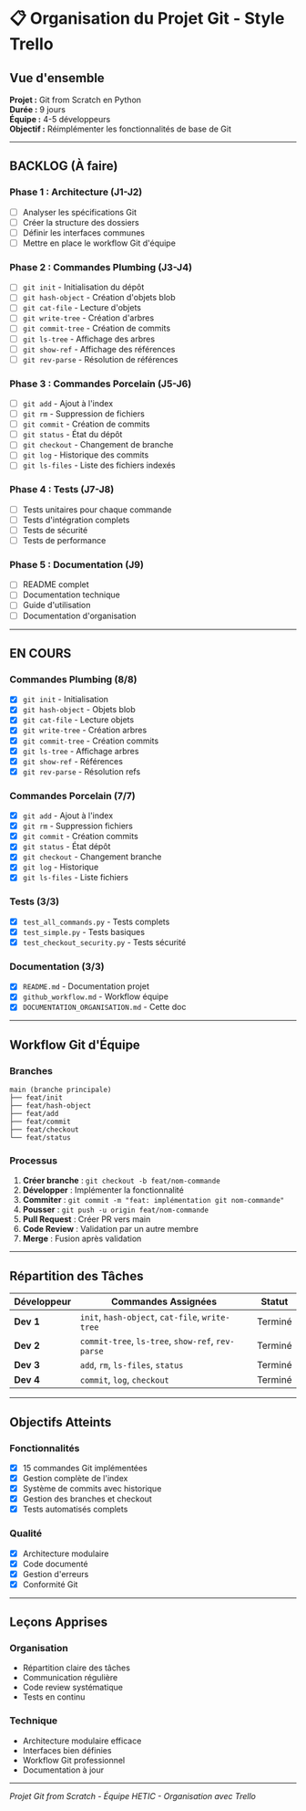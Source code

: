 # 📋 Organisation du Projet Git - Style Trello

##  Vue d'ensemble
**Projet :** Git from Scratch en Python  
**Durée :** 9 jours  
**Équipe :** 4-5 développeurs  
**Objectif :** Réimplémenter les fonctionnalités de base de Git

---

##  BACKLOG (À faire)

###  **Phase 1 : Architecture (J1-J2)**
- [ ] Analyser les spécifications Git
- [ ] Créer la structure des dossiers
- [ ] Définir les interfaces communes
- [ ] Mettre en place le workflow Git d'équipe

###  **Phase 2 : Commandes Plumbing (J3-J4)**
- [ ] `git init` - Initialisation du dépôt
- [ ] `git hash-object` - Création d'objets blob
- [ ] `git cat-file` - Lecture d'objets
- [ ] `git write-tree` - Création d'arbres
- [ ] `git commit-tree` - Création de commits
- [ ] `git ls-tree` - Affichage des arbres
- [ ] `git show-ref` - Affichage des références
- [ ] `git rev-parse` - Résolution de références

###  **Phase 3 : Commandes Porcelain (J5-J6)**
- [ ] `git add` - Ajout à l'index
- [ ] `git rm` - Suppression de fichiers
- [ ] `git commit` - Création de commits
- [ ] `git status` - État du dépôt
- [ ] `git checkout` - Changement de branche
- [ ] `git log` - Historique des commits
- [ ] `git ls-files` - Liste des fichiers indexés

###  **Phase 4 : Tests (J7-J8)**
- [ ] Tests unitaires pour chaque commande
- [ ] Tests d'intégration complets
- [ ] Tests de sécurité
- [ ] Tests de performance

###  **Phase 5 : Documentation (J9)**
- [ ] README complet
- [ ] Documentation technique
- [ ] Guide d'utilisation
- [ ] Documentation d'organisation

---

##  EN COURS

### **Commandes Plumbing (8/8)** 
- [X] `git init` - Initialisation
- [x] `git hash-object` - Objets blob
- [x] `git cat-file` - Lecture objets
- [x] `git write-tree` - Création arbres
- [x] `git commit-tree` - Création commits
- [x] `git ls-tree` - Affichage arbres
- [x] `git show-ref` - Références
- [x] `git rev-parse` - Résolution refs

### **Commandes Porcelain (7/7)** 
- [x] `git add` - Ajout à l'index
- [x] `git rm` - Suppression fichiers
- [x] `git commit` - Création commits
- [x] `git status` - État dépôt
- [x] `git checkout` - Changement branche
- [x] `git log` - Historique
- [x] `git ls-files` - Liste fichiers

### **Tests (3/3)** 
- [x] `test_all_commands.py` - Tests complets
- [x] `test_simple.py` - Tests basiques
- [x] `test_checkout_security.py` - Tests sécurité

### **Documentation (3/3)** 
- [x] `README.md` - Documentation projet
- [x] `github_workflow.md` - Workflow équipe
- [x] `DOCUMENTATION_ORGANISATION.md` - Cette doc

---

##  Workflow Git d'Équipe

### **Branches**
```
main (branche principale)
├── feat/init
├── feat/hash-object
├── feat/add
├── feat/commit
├── feat/checkout
└── feat/status
```

### **Processus**
1. **Créer branche** : `git checkout -b feat/nom-commande`
2. **Développer** : Implémenter la fonctionnalité
3. **Commiter** : `git commit -m "feat: implémentation git nom-commande"`
4. **Pousser** : `git push -u origin feat/nom-commande`
5. **Pull Request** : Créer PR vers main
6. **Code Review** : Validation par un autre membre
7. **Merge** : Fusion après validation

---

##  Répartition des Tâches

| Développeur | Commandes Assignées | Statut |
|-------------|-------------------|---------|
| **Dev 1** | `init`, `hash-object`, `cat-file`, `write-tree` |  Terminé |
| **Dev 2** | `commit-tree`, `ls-tree`, `show-ref`, `rev-parse` |  Terminé |
| **Dev 3** | `add`, `rm`, `ls-files`, `status` |  Terminé |
| **Dev 4** | `commit`, `log`, `checkout` |  Terminé |

---

##  Objectifs Atteints

### **Fonctionnalités** 
- [x] 15 commandes Git implémentées
- [x] Gestion complète de l'index
- [x] Système de commits avec historique
- [x] Gestion des branches et checkout
- [x] Tests automatisés complets

### **Qualité** 
- [x] Architecture modulaire
- [x] Code documenté
- [x] Gestion d'erreurs
- [x] Conformité Git

---

##  Leçons Apprises

### **Organisation**
-  Répartition claire des tâches
-  Communication régulière
-  Code review systématique
-  Tests en continu

### **Technique**
-  Architecture modulaire efficace
-  Interfaces bien définies
-  Workflow Git professionnel
-  Documentation à jour

---

*Projet Git from Scratch - Équipe HETIC - Organisation avec Trello* 